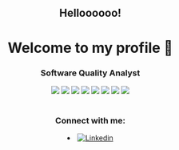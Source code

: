 <h2 align="center">Helloooooo!</h1>

<h1 align="center">Welcome to my profile 👋</h1>

<h3 align="center">Software Quality Analyst</h3>

 <div align="center">

  <span>
   <img src="https://img.shields.io/badge/Java-ED8B00?style=for-the-badge&logo=java&logoColor=white"/>
   
   <img src="https://img.shields.io/badge/JavaScript-F7DF1E?style=for-the-badge&logo=javascript&logoColor=black"/>

   <img src="https://img.shields.io/badge/HTML5-E34F26?style=for-the-badge&logo=html5&logoColor=white"/>
   
   <img src="https://img.shields.io/badge/IntelliJ_IDEA-000000.svg?style=for-the-badge&logo=intellij-idea&logoColor=white"/>
   
   <img src="https://img.shields.io/badge/Swagger-85EA2D?style=for-the-badge&logo=Swagger&logoColor=white"/>
   
   <img src="https://img.shields.io/badge/Postman-FF6C37?style=for-the-badge&logo=Postman&logoColor=white"/>
   
   <img src="https://img.shields.io/badge/Insomnia-5849be?style=for-the-badge&logo=Insomnia&logoColor=white"/>
      
   <img src="https://img.shields.io/badge/Cypress-17202C?style=for-the-badge&logo=cypress&logoColor=white"/>
   
   



 
   

  </span>

 </div>

</br>

<div align="center">


  

</div>

<div align="center">

  


  

</div>

 <h3 align="center">Connect with me:</h3>

  

 <p align="left">

  <li align="center">
  
 
   
   <a href="https://www.linkedin.com/in/caio-fortes-perez/" rel="Linkedin">
<img src="https://img.shields.io/badge/LinkedIn-0077B5?style=for-the-badge&logo=linkedin&logoColor=white" alt="Linkedin"> </a>

    

   </a>

  </li>

  

  



</br>

</br>
